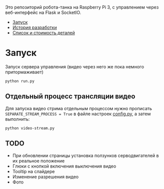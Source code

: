 Это репозиторий робота-танка на Raspberry Pi 3, с управлением через веб-интерфейс на Flask и SocketIO.

- [Запуск](#Запуск)
- [История разработки](./docs/index.md)
- [Список и стоимость деталей](https://docs.google.com/spreadsheets/d/1Ukt3rJ1fKwBE6TXDDFmFCdl11GmUvG5iqSfO8u2NnJY/edit?usp=sharing)


# Запуск
Запуск сервера управления (видео через него же пока немного притормаживает)
```
python run.py
```

## Отдельный процесс трансляции видео
Для запуска видео стрима отдельным процессом нужно прописать `SEPARATE_STREAM_PROCESS = True` в файле настроек [config.py](./project/config.py), а затем выполнить:
```
python video-stream.py
```


## TODO
- При обновлении страницы установка ползунков серводвигателей в их реальное положение
- Глюки с кнопкой включения выключения видео
- Tooltip на слайдере
- Изменение разрешения видео
- Фото
